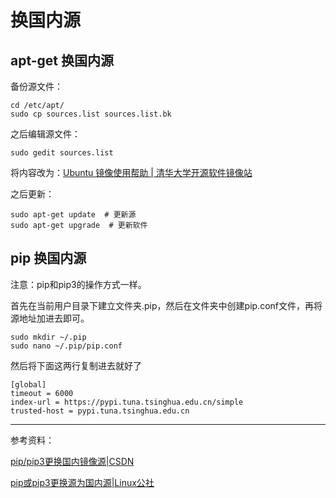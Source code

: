 # 换国内源

## apt-get 换国内源

备份源文件：
```
cd /etc/apt/
sudo cp sources.list sources.list.bk
```
之后编辑源文件：
```
sudo gedit sources.list
```
将内容改为：[Ubuntu 镜像使用帮助 | 清华大学开源软件镜像站](https://mirror.tuna.tsinghua.edu.cn/help/ubuntu/)

之后更新：
```
sudo apt-get update  # 更新源  
sudo apt-get upgrade  # 更新软件
```

## pip 换国内源
注意：pip和pip3的操作方式一样。

首先在当前用户目录下建立文件夹.pip，然后在文件夹中创建pip.conf文件，再将源地址加进去即可。
```
sudo mkdir ~/.pip
sudo nano ~/.pip/pip.conf
```

然后将下面这两行复制进去就好了
```
[global]
timeout = 6000
index-url = https://pypi.tuna.tsinghua.edu.cn/simple
trusted-host = pypi.tuna.tsinghua.edu.cn
```

***
参考资料：

[pip/pip3更换国内镜像源|CSDN](https://blog.csdn.net/zwliang98/article/details/83546788)

[pip或pip3更换源为国内源|Linux公社](https://www.linuxidc.com/Linux/2019-04/158178.htm)
